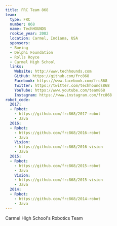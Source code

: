 ```yaml
---
title: FRC Team 868
team:
  type: FRC
  number: 868
  name: TechHOUNDS
  rookie_year: 2002
  location: Carmel, Indiana, USA
  sponsors:
  - Boeing
  - Delphi Foundation
  - Rolls Royce
  - Carmel High School
  links:
    Website: http://www.techhounds.com
    GitHub: https://github.com/frc868
    Facebook: https://www.facebook.com/frc868
    Twitter: https://twitter.com/techhounds868
    YouTube: https://www.youtube.com/team868
    Instagram: https://www.instagram.com/frc868
robot_code:
  2017:
  - Robot:
    - https://github.com/frc868/2017-robot
    - Java
  2016:
  - Robot:
    - https://github.com/frc868/2016-robot
    - Java
    Vision:
    - https://github.com/frc868/2016-vision
    - Java
  2015:
  - Robot:
    - https://github.com/frc868/2015-robot
    - Java
    Vision:
    - https://github.com/frc868/2015-vision
    - Java
  2014:
  - Robot:
    - https://github.com/frc868/2014-robot
    - Java
---
```


Carmel High School's Robotics Team
